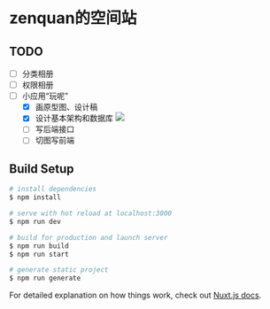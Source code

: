 # zenquan的空间站


## TODO

- [ ] 分类相册
- [ ] 权限相册
- [ ] 小应用“玩呢”
  - [x]  画原型图、设计稿
  - [x]  设计基本架构和数据库
      ![](https://cdn.jsdelivr.net/gh/zenquan/diagrams@master/img/玩呢架构图.png)
  - [ ]  写后端接口
  - [ ]  切图写前端
## Build Setup

```bash
# install dependencies
$ npm install

# serve with hot reload at localhost:3000
$ npm run dev

# build for production and launch server
$ npm run build
$ npm run start

# generate static project
$ npm run generate
```

For detailed explanation on how things work, check out [Nuxt.js docs](https://nuxtjs.org).
